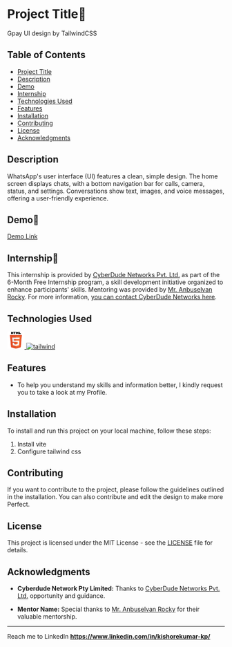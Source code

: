 # Project Title👋

Gpay UI design by TailwindCSS

## Table of Contents
- [Project Title](#project-title)
- [Description](#description)
- [Demo](#demo)
- [Internship](#internship)
- [Technologies Used](#technologies-used)
- [Features](#features)
- [Installation](#installation)
- [Contributing](#contributing)
- [License](#license)
- [Acknowledgments](#acknowledgments)



## Description

WhatsApp's user interface (UI) features a clean, simple design. The home screen displays chats, with a bottom navigation bar for calls, camera, status, and settings. Conversations show text, images, and voice messages, offering a user-friendly experience.

## Demo🚀

<a target="_blank" href="https://kishorekp-gpay-ui.netlify.app/">Demo Link</a>

## Internship🥳

This internship is provided by [CyberDude Networks Pvt. Ltd.](https://youtube.com/cyberdudenetworks) as part of the 6-Month Free Internship program, a skill development initiative organized to enhance participants' skills. Mentoring was provided by [Mr. Anbuselvan Rocky](https://instagram.com/anbuselvanrocky). For more information, [you can contact CyberDude Networks here](https://cyberdudenetworks.com).

## Technologies Used
<a href="https://www.w3.org/html/" target="_blank"> <img src="https://raw.githubusercontent.com/devicons/devicon/master/icons/html5/html5-original-wordmark.svg" alt="html5" width="40" height="40"/> </a> 
<a href="https://tailwindcss.com/" target="_blank"><img src="https://yt3.googleusercontent.com/ikv41jMTr1uHGdILrJhvbfVJcDt4oqhwApKX37TjAleF_cRPbF2W-waj7uMnS5JySvnlvAlTCg=s900-c-k-c0x00ffffff-no-rj" alt="tailwind" width="40" height="40"/> </a> 

## Features

- To help you understand my skills and information better, I kindly request you to take a look at my Profile.

## Installation

To install and run this project on your local machine, follow these steps:

1. Install vite
2. Configure tailwind css 


## Contributing

If you want to contribute to the project, please follow the guidelines outlined in the installation. You can also contribute and edit the design to make more Perfect.

## License

This project is licensed under the MIT License - see the [LICENSE](LICENSE) file for details.


## Acknowledgments

- **Cyberdude Network Pty Limited:** Thanks to [CyberDude Networks Pvt. Ltd.](https://youtube.com/cyberdudenetworks) opportunity and guidance.

- **Mentor Name:** Special thanks to [Mr. Anbuselvan Rocky](https://instagram.com/anbuselvanrocky) for their valuable mentorship.


---

Reach me to LinkedIn **https://www.linkedin.com/in/kishorekumar-kp/**

